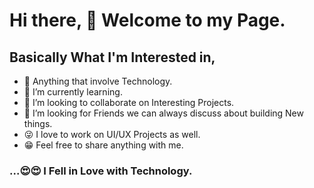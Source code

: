 # Hi there, 👋 Welcome to my Page.
<!--
**Amospelumi/Amospelumi** is a ✨ _special_ ✨ repository because its `README.md` (this file) appears on your GitHub profile.
-->
## Basically What I'm Interested in,


- 🔭 Anything that involve Technology.
- 🌱 I’m currently learning.
- 👯 I’m looking to collaborate on Interesting Projects.
- 🤔 I’m looking for Friends we can always discuss about building New things.
- 😜 I love to work on UI/UX Projects as well.
- 😁 Feel free to share anything with me.


### ...😍😍 I Fell in Love with Technology.

